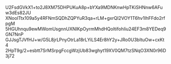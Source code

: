 U2FsdGVkX1+to2J8XM75DHPUKuA8p+bYXa9MDNKnwHpTKiSHNnw6AFuw3dEs82JU
XNoolTtx109a5y4RFNmSQDhZQPYuR3qa+rLM+gxrQI2VOY1T6hv1IhFFdo2rfpgM
5HGUhnqu9ewMWomUsgnnUXNIKpOyrmMhdHQoltifohIiu24EF3m8YEDeq9GN7NnP
GJJsgTJVfHJ+w/G5L8jrLPnyOtrLa18rLYiLS4Er8hY2y+JRo0U3bItuOw+cxKt4
2HpT9g/2+esbtt7SrMSrpgFccgWzjUb83wghyt19XV0QM7tzSNqO3XN0r96D3j72
